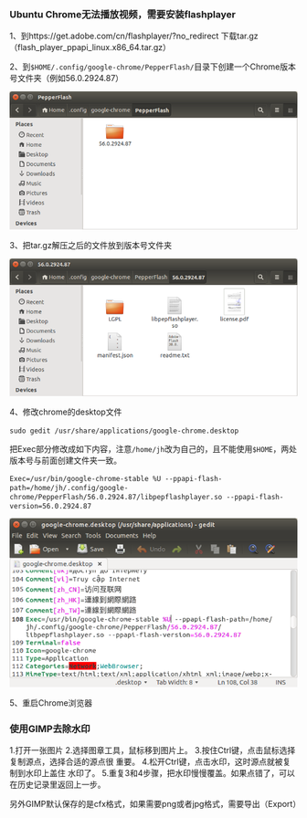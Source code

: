 



### Ubuntu Chrome无法播放视频，需要安装flashplayer

1、到https://get.adobe.com/cn/flashplayer/?no_redirect 下载tar.gz（flash_player_ppapi_linux.x86_64.tar.gz）



2、到`$HOME/.config/google-chrome/PepperFlash/`目录下创建一个Chrome版本号文件夹（例如56.0.2924.87）



 ![mkdir](imgs/mkdir.png)



3、把tar.gz解压之后的文件放到版本号文件夹

 ![copyfile](imgs/copyfile.png)



4、修改chrome的desktop文件

 `sudo gedit /usr/share/applications/google-chrome.desktop`

 把Exec部分修改成如下内容，注意`/home/jh`改为自己的，且不能使用`$HOME`，两处版本号与前面创建文件夹一致。

```
Exec=/usr/bin/google-chrome-stable %U --ppapi-flash-path=/home/jh/.config/google-chrome/PepperFlash/56.0.2924.87/libpepflashplayer.so --ppapi-flash-version=56.0.2924.87
```

 ![gedit](imgs/gedit.png)



5、重启Chrome浏览器





### 使用GIMP去除水印

1.打开一张图片 
2.选择图章工具，鼠标移到图片上。 
3.按住Ctrl键，点击鼠标选择复制源点，选择合适的源点很 重要。 
4.松开Ctrl键，点击水印，这时源点就被复制到水印上盖住 水印了。 
5.重复3和4步骤，把水印慢慢覆盖。如果点错了，可以在历史记录里返回上一步。



另外GIMP默认保存的是cfx格式，如果需要png或者jpg格式，需要导出（Export）







